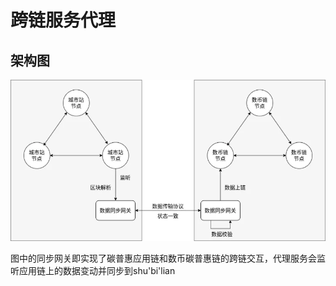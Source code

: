 # 跨链服务代理

## 架构图

![img.png](img.png)


图中的同步网关即实现了碳普惠应用链和数币碳普惠链的跨链交互，代理服务会监听应用链上的数据变动并同步到shu'bi'lian